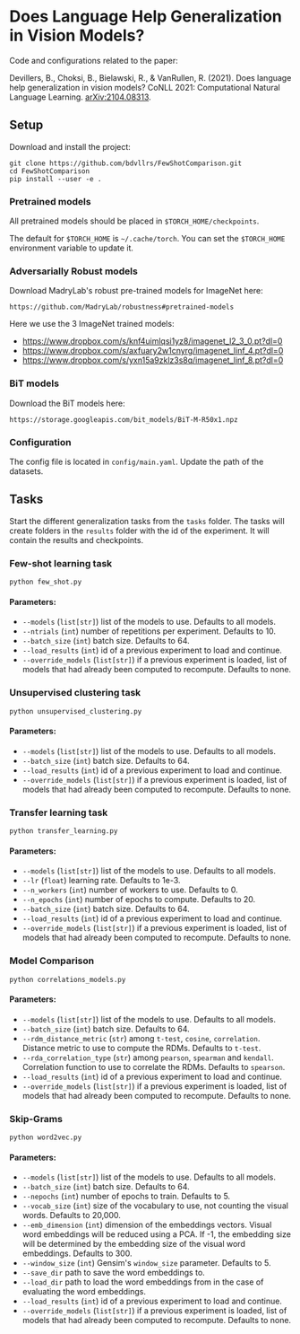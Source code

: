 # Does Language Help Generalization in Vision Models?
Code and configurations related to the paper:

Devillers, B., Choksi, B., Bielawski, R., & VanRullen, R. (2021). Does language help generalization in vision models? CoNLL 2021: Computational Natural Language Learning. [arXiv:2104.08313](https://arxiv.org/abs/2104.08313).

## Setup
Download and install the project:
```
git clone https://github.com/bdvllrs/FewShotComparison.git
cd FewShotComparison
pip install --user -e .
```

### Pretrained models
All pretrained models should be placed in `$TORCH_HOME/checkpoints`.

The default for `$TORCH_HOME` is `~/.cache/torch`. You can set the `$TORCH_HOME` environment
variable to update it.

### Adversarially Robust models
Download MadryLab's robust pre-trained models for ImageNet here: 
```
https://github.com/MadryLab/robustness#pretrained-models
```

Here we use the 3 ImageNet trained models:
- https://www.dropbox.com/s/knf4uimlqsi1yz8/imagenet_l2_3_0.pt?dl=0
- https://www.dropbox.com/s/axfuary2w1cnyrg/imagenet_linf_4.pt?dl=0
- https://www.dropbox.com/s/yxn15a9zklz3s8q/imagenet_linf_8.pt?dl=0

### BiT models
Download the BiT models here:
```
https://storage.googleapis.com/bit_models/BiT-M-R50x1.npz
```

### Configuration
The config file is located in `config/main.yaml`. 
Update the path of the datasets.

## Tasks
Start the different generalization tasks from the `tasks` folder.
The tasks will create folders in the `results` folder with the id of the experiment.
It will contain the results and checkpoints.

### Few-shot learning task
```
python few_shot.py
```
#### Parameters:
- `--models` (`list[str]`) list of the models to use. Defaults to all models.
- `--ntrials` (`int`) number of repetitions per experiment. Defaults to 10.
- `--batch_size` (`int`) batch size. Defaults to 64.
- `--load_results` (`int`) id of a previous experiment to load and continue.
- `--override_models` (`list[str]`) if a previous experiment is loaded, list of models that had already been computed to recompute. Defaults to none. 

### Unsupervised clustering task
```
python unsupervised_clustering.py
```
#### Parameters:
- `--models` (`list[str]`) list of the models to use. Defaults to all models.
- `--batch_size` (`int`) batch size. Defaults to 64.
- `--load_results` (`int`) id of a previous experiment to load and continue.
- `--override_models` (`list[str]`) if a previous experiment is loaded, list of models that had already been computed to recompute. Defaults to none. 

### Transfer learning task
```
python transfer_learning.py
```
#### Parameters:
- `--models` (`list[str]`) list of the models to use. Defaults to all models.
- `--lr` (`float`) learning rate. Defaults to 1e-3.
- `--n_workers` (`int`) number of workers to use. Defaults to 0.
- `--n_epochs` (`int`) number of epochs to compute. Defaults to 20.  
- `--batch_size` (`int`) batch size. Defaults to 64.
- `--load_results` (`int`) id of a previous experiment to load and continue.
- `--override_models` (`list[str]`) if a previous experiment is loaded, list of models that had already been computed to recompute. Defaults to none. 

### Model Comparison
```
python correlations_models.py
```
#### Parameters:
- `--models` (`list[str]`) list of the models to use. Defaults to all models.
- `--batch_size` (`int`) batch size. Defaults to 64.
- `--rdm_distance_metric` (`str`) among `t-test`, `cosine`, `correlation`. Distance metric to use to compute the RDMs. Defaults to `t-test`.  
- `--rda_correlation_type` (`str`) among `pearson`, `spearman` and `kendall`. Correlation function to use to correlate the RDMs. Defaults to `spearson`.  
- `--load_results` (`int`) id of a previous experiment to load and continue.
- `--override_models` (`list[str]`) if a previous experiment is loaded, list of models that had already been computed to recompute. Defaults to none. 

### Skip-Grams
```
python word2vec.py
```
#### Parameters:
- `--models` (`list[str]`) list of the models to use. Defaults to all models.
- `--batch_size` (`int`) batch size. Defaults to 64.
- `--nepochs` (`int`) number of epochs to train. Defaults to 5.  
- `--vocab_size` (`int`) size of the vocabulary to use, not counting the visual words. Defaults to 20,000.
- `--emb_dimension` (`int`) dimension of the embeddings vectors. Visual word embeddings will be reduced using a PCA. If -1, the embedding size will be determined by the embedding size of the visual word embeddings. Defaults to 300.  
- `--window_size` (`int`)  Gensim's `window_size` parameter. Defaults to 5.
- `--save_dir` path to save the word embeddings to.
- `--load_dir` path to load the word embeddings from in the case of evaluating the word embeddings.
- `--load_results` (`int`) id of a previous experiment to load and continue.
- `--override_models` (`list[str]`) if a previous experiment is loaded, list of models that had already been computed to recompute. Defaults to none. 
